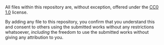 All files within this repository are, without exception,
offered under the [CC0 1.0](https://creativecommons.org/publicdomain/zero/1.0/deed.en) license.

By adding any file to this repository, you confirm that you
understand this and consent to others using the submitted works
without any restrictions whatsoever, *including* the freedom to
use the submitted works without giving any attribution to you.
